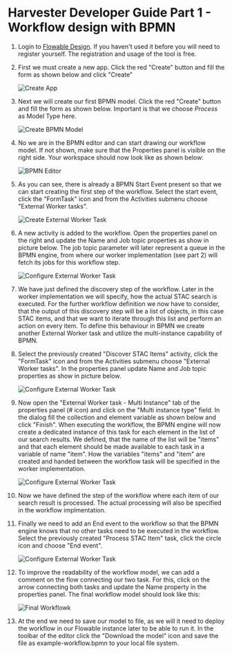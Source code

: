 # Harvester Developer Guide Part 1 - Workflow design with BPMN


1. Login to [Flowable Design](https://trial.flowable.com/design/). If you haven't used it before you will need to register yourself. The registration and usage of the tool is free.

1. First we must create a new app. Click the red "Create" button and fill the form as shown below and click "Create"

    ![Create App](../img/harvester-tutorial/flowable-design-create-app.png)

1. Next we will create our first BPMN model. Click the red "Create" button and fill the form as shown below. Important is that we choose *Process* as Model Type here.

    ![Create BPMN Model](../img/harvester-tutorial/flowable-design-create-process.png)

1. No we are in the BPMN editor and can start drawing our workflow model. If not shown, make sure that the Properties panel is visible on the right side. Your workspace should now look like as shown below:

    ![BPMN Editor](../img/harvester-tutorial/flowable-design-bpmn-editor.png)

1. As you can see, there is already a BPMN Start Event present so that we can start creating the first step of the workflow. Select the start event, click the "FormTask" icon and from the Activities submenu choose "External Worker tasks". 

    ![Create External Worker Task](../img/harvester-tutorial/flowable-design-create-external-worker-task.png)

1. A new activity is added to the workflow. Open the properties panel on the right and update the Name and Job topic properties as show in picture below. The job topic parameter will later represent a queue in the BPMN engine, from where our worker implementation (see part 2) will fetch its jobs for this workflow step.

    ![Configure External Worker Task](../img/harvester-tutorial/flowable-design-configure-external-task1.png)

1. We have just defined the discovery step of the workflow. Later in the worker implementation we will specify, how the actual STAC search is executed. For the further workflow definition we now have to consider, that the output of this discovery step will be a list of objects, in this case STAC items, and that we want to iterate through this list and perform an action on every item. To define this behaviour in BPMN we create another External Worker task and utilize the multi-instance capability of BPMN.

1. Select the previously created "Discover STAC Items" activity, click the "FormTask" icon and from the Activities submenu choose "External Worker tasks". In the properties panel update Name and Job topic properties as show in picture below.

    ![Configure External Worker Task](../img/harvester-tutorial/flowable-design-configure-external-task2.png)

1. Now open the "External Worker task - Multi Instance" tab of the properties panel (# icon) and click on the "Multi instance type" field. In the dialog fill the collection and element variable as shown below and click "Finish". When executing the workflow, the BPMN engine will now create a dedicated instance of this task for each element in the list of our search results. We defined, that the name of the list will be "items" and that each element should be made available to each task in a variable of name "item". How the variables "items" and "item" are created and handed between the workflow task will be specified in the worker implementation.

    ![Configure External Worker Task](../img/harvester-tutorial/flowable-editor-configure-multi-instance.png)

1. Now we have defined the step of the workflow where each item of our search result is processed. The actual processing will also be specified in the workflow implmentation.  

1. Finally we need to add an End event to the workflow so that the BPMN engine knows that no other tasks need to be executed in the workflow. Select the previously created "Process STAC Item" task, click the circle icon and choose "End event". 

    ![Configure External Worker Task](../img/harvester-tutorial/flowable-editor-end-event.png)

1. To improve the readability of the workflow model, we can add a comment on the flow connecting our two task. For this, click on the arrow connecting both tasks and update the Name property in the properties panel. The final workflow model should look like this:

    ![Final Workflowk](../img/harvester-tutorial/flowable-editor-final-workflow.png)

1. At the end we need to save our model to file, as we will it need to deploy the workflow in our Flowable instance later to be able to run it. In the toolbar of the editor click the "Download the model" icon and save the file as example-workflow.bpmn to your local file system.
